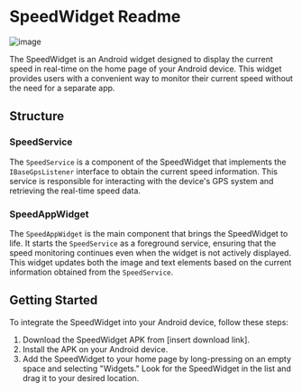 # SpeedWidget Readme

![image](https://user-images.githubusercontent.com/45302788/172545552-b6fbcc0a-00d3-443b-ac19-34edfcc78cf2.png)

The SpeedWidget is an Android widget designed to display the current speed in real-time on the home page of your Android device. This widget provides users with a convenient way to monitor their current speed without the need for a separate app.

## Structure

### SpeedService

The `SpeedService` is a component of the SpeedWidget that implements the `IBaseGpsListener` interface to obtain the current speed information. This service is responsible for interacting with the device's GPS system and retrieving the real-time speed data.

### SpeedAppWidget

The `SpeedAppWidget` is the main component that brings the SpeedWidget to life. It starts the `SpeedService` as a foreground service, ensuring that the speed monitoring continues even when the widget is not actively displayed. This widget updates both the image and text elements based on the current information obtained from the `SpeedService`.


## Getting Started

To integrate the SpeedWidget into your Android device, follow these steps:

1. Download the SpeedWidget APK from [insert download link].
2. Install the APK on your Android device.
3. Add the SpeedWidget to your home page by long-pressing on an empty space and selecting "Widgets." Look for the SpeedWidget in the list and drag it to your desired location.

